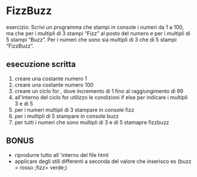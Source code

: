 # FizzBuzz

esercizio:
Scrivi un programma che stampi in console i numeri da 1 a 100, ma che per i multipli di 3 stampi “Fizz” al posto del numero e per i multipli di 5 stampi “Buzz”. Per i numeri che sono sia multipli di 3 che di 5 stampi “FizzBuzz”.

## esecuzione scritta

1. creare una costante  numero 1
2. creare una costante  numero 100
3. creare un ciclo for , dove incremento di 1 fino al raggiungimento di 99
4. all'interno del ciclo for  utilizzo le condizioni if else per indicare i multipli 3 e di 5
5. per i numeri multipli di 3 stampare in console fizz 
6. per i multipli di 5 stampare in console buzz
7. per tutti i numeri che sono multipli di 3 e di 5 stamapre fizzbuzz

## BONUS

- riprodurre tutto all 'interno del file html
- applicare degli stili differenti  a seconda del valore che  inserisco es (buzz = rosso ;fizz= verde;)